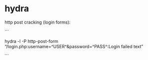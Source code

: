 # hydra

http post cracking \(login forms\):

\`\`\`

hydra -l  -P   http-post-form “/login.php:username=^USER^&password=^PASS^:Login failed text”

\`\`\`



